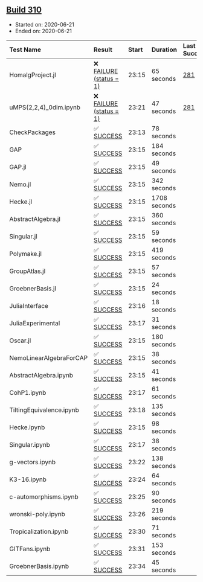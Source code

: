 ## [Build 310](https://oscarci.mathematik.uni-kl.de/job/oscar-stable/310/)

* Started on: 2020-06-21
* Ended on: 2020-06-21

| Test Name    | Result | Start | Duration | Last Success | First Failure |
|:-------------|:-------|:------|:---------|:-------------|:--------------|
| HomalgProject.jl | ❌ [FAILURE (status = 1)](https://oscarci.mathematik.uni-kl.de/job/oscar-stable/310/artifact/logs/build-310/HomalgProject.jl.log) | 23:15 | 65 seconds | [281](https://oscarci.mathematik.uni-kl.de/job/oscar-stable/281/) | [282](https://oscarci.mathematik.uni-kl.de/job/oscar-stable/282/) |
| uMPS(2,2,4)_0dim.ipynb | ❌ [FAILURE (status = 1)](https://oscarci.mathematik.uni-kl.de/job/oscar-stable/310/artifact/logs/build-310/uMPS-2-2-4-_0dim.ipynb.log) | 23:21 | 47 seconds | [281](https://oscarci.mathematik.uni-kl.de/job/oscar-stable/281/) | [282](https://oscarci.mathematik.uni-kl.de/job/oscar-stable/282/) |
| CheckPackages | ✅ [SUCCESS](https://oscarci.mathematik.uni-kl.de/job/oscar-stable/310/artifact/logs/build-310/CheckPackages.log) | 23:13 | 78 seconds |  |  |
| GAP | ✅ [SUCCESS](https://oscarci.mathematik.uni-kl.de/job/oscar-stable/310/artifact/logs/build-310/GAP.log) | 23:15 | 184 seconds |  |  |
| GAP.jl | ✅ [SUCCESS](https://oscarci.mathematik.uni-kl.de/job/oscar-stable/310/artifact/logs/build-310/GAP.jl.log) | 23:15 | 49 seconds |  |  |
| Nemo.jl | ✅ [SUCCESS](https://oscarci.mathematik.uni-kl.de/job/oscar-stable/310/artifact/logs/build-310/Nemo.jl.log) | 23:15 | 342 seconds |  |  |
| Hecke.jl | ✅ [SUCCESS](https://oscarci.mathematik.uni-kl.de/job/oscar-stable/310/artifact/logs/build-310/Hecke.jl.log) | 23:15 | 1708 seconds |  |  |
| AbstractAlgebra.jl | ✅ [SUCCESS](https://oscarci.mathematik.uni-kl.de/job/oscar-stable/310/artifact/logs/build-310/AbstractAlgebra.jl.log) | 23:15 | 360 seconds |  |  |
| Singular.jl | ✅ [SUCCESS](https://oscarci.mathematik.uni-kl.de/job/oscar-stable/310/artifact/logs/build-310/Singular.jl.log) | 23:15 | 59 seconds |  |  |
| Polymake.jl | ✅ [SUCCESS](https://oscarci.mathematik.uni-kl.de/job/oscar-stable/310/artifact/logs/build-310/Polymake.jl.log) | 23:15 | 419 seconds |  |  |
| GroupAtlas.jl | ✅ [SUCCESS](https://oscarci.mathematik.uni-kl.de/job/oscar-stable/310/artifact/logs/build-310/GroupAtlas.jl.log) | 23:15 | 57 seconds |  |  |
| GroebnerBasis.jl | ✅ [SUCCESS](https://oscarci.mathematik.uni-kl.de/job/oscar-stable/310/artifact/logs/build-310/GroebnerBasis.jl.log) | 23:15 | 24 seconds |  |  |
| JuliaInterface | ✅ [SUCCESS](https://oscarci.mathematik.uni-kl.de/job/oscar-stable/310/artifact/logs/build-310/JuliaInterface.log) | 23:16 | 18 seconds |  |  |
| JuliaExperimental | ✅ [SUCCESS](https://oscarci.mathematik.uni-kl.de/job/oscar-stable/310/artifact/logs/build-310/JuliaExperimental.log) | 23:17 | 31 seconds |  |  |
| Oscar.jl | ✅ [SUCCESS](https://oscarci.mathematik.uni-kl.de/job/oscar-stable/310/artifact/logs/build-310/Oscar.jl.log) | 23:15 | 180 seconds |  |  |
| NemoLinearAlgebraForCAP | ✅ [SUCCESS](https://oscarci.mathematik.uni-kl.de/job/oscar-stable/310/artifact/logs/build-310/NemoLinearAlgebraForCAP.log) | 23:15 | 38 seconds |  |  |
| AbstractAlgebra.ipynb | ✅ [SUCCESS](https://oscarci.mathematik.uni-kl.de/job/oscar-stable/310/artifact/logs/build-310/AbstractAlgebra.ipynb.log) | 23:15 | 41 seconds |  |  |
| CohP1.ipynb | ✅ [SUCCESS](https://oscarci.mathematik.uni-kl.de/job/oscar-stable/310/artifact/logs/build-310/CohP1.ipynb.log) | 23:17 | 61 seconds |  |  |
| TiltingEquivalence.ipynb | ✅ [SUCCESS](https://oscarci.mathematik.uni-kl.de/job/oscar-stable/310/artifact/logs/build-310/TiltingEquivalence.ipynb.log) | 23:18 | 135 seconds |  |  |
| Hecke.ipynb | ✅ [SUCCESS](https://oscarci.mathematik.uni-kl.de/job/oscar-stable/310/artifact/logs/build-310/Hecke.ipynb.log) | 23:15 | 98 seconds |  |  |
| Singular.ipynb | ✅ [SUCCESS](https://oscarci.mathematik.uni-kl.de/job/oscar-stable/310/artifact/logs/build-310/Singular.ipynb.log) | 23:17 | 38 seconds |  |  |
| g-vectors.ipynb | ✅ [SUCCESS](https://oscarci.mathematik.uni-kl.de/job/oscar-stable/310/artifact/logs/build-310/g-vectors.ipynb.log) | 23:22 | 138 seconds |  |  |
| K3-16.ipynb | ✅ [SUCCESS](https://oscarci.mathematik.uni-kl.de/job/oscar-stable/310/artifact/logs/build-310/K3-16.ipynb.log) | 23:24 | 64 seconds |  |  |
| c-automorphisms.ipynb | ✅ [SUCCESS](https://oscarci.mathematik.uni-kl.de/job/oscar-stable/310/artifact/logs/build-310/c-automorphisms.ipynb.log) | 23:25 | 90 seconds |  |  |
| wronski-poly.ipynb | ✅ [SUCCESS](https://oscarci.mathematik.uni-kl.de/job/oscar-stable/310/artifact/logs/build-310/wronski-poly.ipynb.log) | 23:26 | 219 seconds |  |  |
| Tropicalization.ipynb | ✅ [SUCCESS](https://oscarci.mathematik.uni-kl.de/job/oscar-stable/310/artifact/logs/build-310/Tropicalization.ipynb.log) | 23:30 | 71 seconds |  |  |
| GITFans.ipynb | ✅ [SUCCESS](https://oscarci.mathematik.uni-kl.de/job/oscar-stable/310/artifact/logs/build-310/GITFans.ipynb.log) | 23:31 | 153 seconds |  |  |
| GroebnerBasis.ipynb | ✅ [SUCCESS](https://oscarci.mathematik.uni-kl.de/job/oscar-stable/310/artifact/logs/build-310/GroebnerBasis.ipynb.log) | 23:34 | 45 seconds |  |  |

